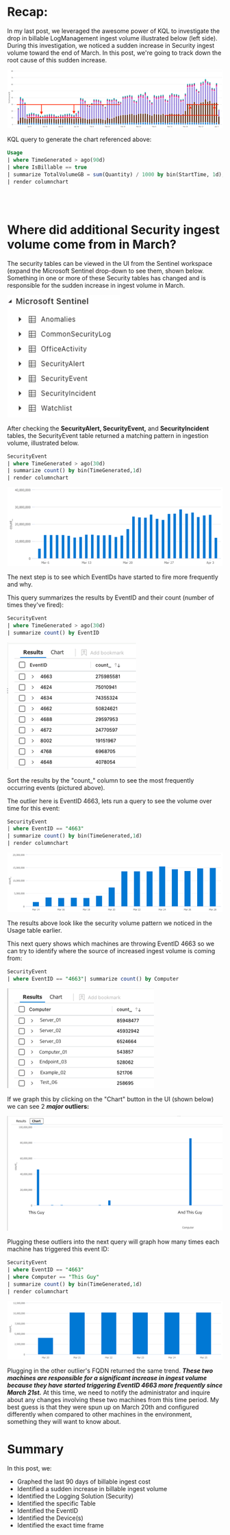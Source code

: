 # Recap:

In my last post, we leveraged the awesome power of KQL to investigate the drop in billable LogManagement ingest volume illustrated below (left side). During this investigation, we noticed a sudden increase in Security ingest volume toward the end of March. In this post, we're going to track down the root cause of this sudden increase.

![](/assets/img/Detective2/Delta.png)

KQL query to generate the chart referenced above:

```sql
Usage
| where TimeGenerated > ago(90d)
| where IsBillable == true
| summarize TotalVolumeGB = sum(Quantity) / 1000 by bin(StartTime, 1d), Solution
| render columnchart
```

<br/><br/>


# Where did additional Security ingest volume come from in March?

The security tables can be viewed in the UI from the Sentinel workspace (expand the Microsoft Sentinel drop-down to see them, shown below. Something in one or more of these Security tables has changed and is responsible for the sudden increase in ingest volume in March.

![](/assets/img/Detective2/Security_Event_Table.png)

After checking the **SecurityAlert, SecurityEvent,** and **SecurityIncident** tables, the SecurityEvent table returned a matching pattern in ingestion volume, illustrated below.

```sql
SecurityEvent
| where TimeGenerated > ago(30d)
| summarize count() by bin(TimeGenerated,1d)
| render columnchart
```

![](/assets/img/Detective2/Security_Event_Count_Graph.png)

The next step is to see which EventIDs have started to fire more frequently and why.

This query summarizes the results by EventID and their count (number of times they've fired):

```sql
SecurityEvent
| where TimeGenerated > ago(30d)
| summarize count() by EventID
 ```

![](/assets/img/Detective2/Events_by_EventID.png)

Sort the results by the "count\_" column to see the most frequently occurring events (pictured above).

The outlier here is EventID 4663, lets run a query to see the volume over time for this event:

```sql
SecurityEvent
| where EventID == "4663"
| summarize count() by bin(TimeGenerated,1d)
| render columnchart
```

![](/assets/img/Detective2/4663_Count_Graph.png)

The results above look like the security volume pattern we noticed in the Usage table earlier.

This next query shows which machines are throwing EventID 4663 so we can try to identify where the source of increased ingest volume is coming from:


```sql
SecurityEvent
| where EventID == "4663"| summarize count() by Computer
```

![](/assets/img/Detective2/4663_by_Computer.png)


If we graph this by clicking on the "Chart" button in the UI (shown below) we can see 2 **_major_ outliers:**

![](/assets/img/Detective2/These_Guys.png)

Plugging these outliers into the next query will graph how many times each machine has triggered this event ID:

```sql
SecurityEvent
| where EventID == "4663"
| where Computer == "This Guy"
| summarize count() by bin(TimeGenerated,1d)
| render columnchart
```

![](/assets/img/Detective2/4663_on_ThisGuy.png)

Plugging in the other outlier's FQDN returned the same trend. **_These two machines are responsible for a significant increase in ingest volume because they have started triggering EventID 4663 more frequently since March 21st._** At this time, we need to notify the administrator and inquire about any changes involving these two machines from this time period. My best guess is that they were spun up on March 20th and configured differently when compared to other machines in the environment, something they will want to know about.

# Summary

In this post, we:

- Graphed the last 90 days of billable ingest cost
- Identified a sudden increase in billable ingest volume
- Identified the Logging Solution (Security)
- Identified the specific Table
- Identified the EventID
- Identified the Device(s)
- Identified the exact time frame
